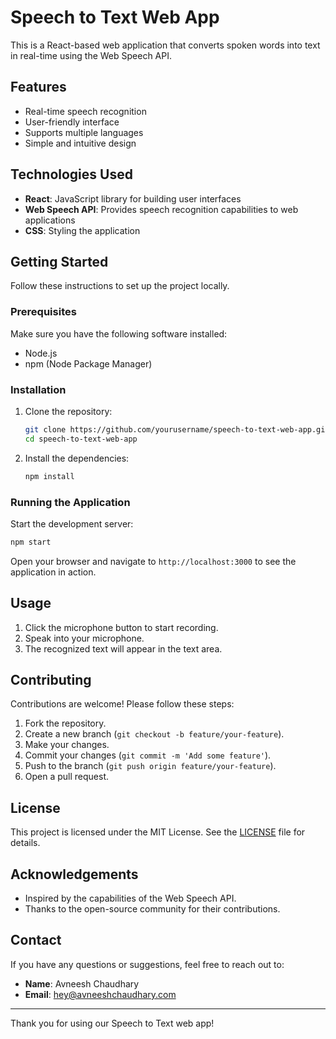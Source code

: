 # Speech to Text Web App

This is a React-based web application that converts spoken words into text in real-time using the Web Speech API.

## Features

- Real-time speech recognition
- User-friendly interface
- Supports multiple languages
- Simple and intuitive design

## Technologies Used

- **React**: JavaScript library for building user interfaces
- **Web Speech API**: Provides speech recognition capabilities to web applications
- **CSS**: Styling the application

## Getting Started

Follow these instructions to set up the project locally.

### Prerequisites

Make sure you have the following software installed:

- Node.js
- npm (Node Package Manager)

### Installation

1. Clone the repository:
   ```bash
   git clone https://github.com/yourusername/speech-to-text-web-app.git
   cd speech-to-text-web-app
   ```

2. Install the dependencies:
   ```bash
   npm install
   ```

### Running the Application

Start the development server:
```bash
npm start
```

Open your browser and navigate to `http://localhost:3000` to see the application in action.

## Usage

1. Click the microphone button to start recording.
2. Speak into your microphone.
3. The recognized text will appear in the text area.

## Contributing

Contributions are welcome! Please follow these steps:

1. Fork the repository.
2. Create a new branch (`git checkout -b feature/your-feature`).
3. Make your changes.
4. Commit your changes (`git commit -m 'Add some feature'`).
5. Push to the branch (`git push origin feature/your-feature`).
6. Open a pull request.

## License

This project is licensed under the MIT License. See the [LICENSE](LICENSE) file for details.

## Acknowledgements

- Inspired by the capabilities of the Web Speech API.
- Thanks to the open-source community for their contributions.

## Contact

If you have any questions or suggestions, feel free to reach out to:

- **Name**: Avneesh Chaudhary
- **Email**: hey@avneeshchaudhary.com

---

Thank you for using our Speech to Text web app!
